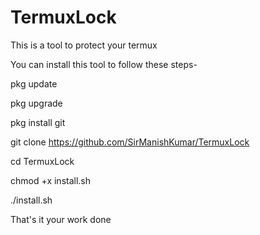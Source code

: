 # TermuxLock
This is a tool to protect your termux

You can install this tool to follow these steps-

pkg update

pkg upgrade

pkg install git

git clone https://github.com/SirManishKumar/TermuxLock

cd TermuxLock

chmod +x install.sh

./install.sh

That's it your work done
